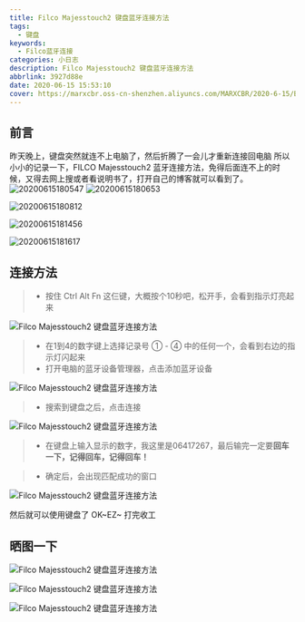 ```yaml
---
title: Filco Majesstouch2 键盘蓝牙连接方法
tags:
  - 键盘
keywords:
  - Filco蓝牙连接
categories: 小日志
description: Filco Majesstouch2 键盘蓝牙连接方法
abbrlink: 3927d88e
date: 2020-06-15 15:53:10
cover: https://marxcbr.oss-cn-shenzhen.aliyuncs.com/MARXCBR/2020-6-15/Blog/HR-键盘.webp
---
```


## 前言

昨天晚上，键盘突然就连不上电脑了，然后折腾了一会儿才重新连接回电脑
所以小小的记录一下，FILCO Majesstouch2 蓝牙连接方法，免得后面连不上的时候，又得去网上搜或者看说明书了，打开自己的博客就可以看到了。
![20200615180547](http://marxcbr.oss-cn-shenzhen.aliyuncs.com/static%5C960ce425bf714c1fb10aade85197467f.png)
![20200615180653](http://marxcbr.oss-cn-shenzhen.aliyuncs.com/e581ccaa3b62697ed22bbaa6f6843c96.png)


![20200615180812](http://marxcbr.oss-cn-shenzhen.aliyuncs.com/static%5Ce581ccaa3b62697ed22bbaa6f6843c96.png)


![20200615181456](http://marxcbr.oss-cn-shenzhen.aliyuncs.com/static%5Ce17a13d5a9ef486a13b28445421b8473.png)

![20200615181617](http://marxcbr.oss-cn-shenzhen.aliyuncs.com/static%5Cae1b30013925e16cb3a219f7e6b1bee4.png)


## 连接方法

> - 按住 Ctrl Alt Fn 这仨键，大概按个10秒吧，松开手，会看到指示灯亮起来

![Filco Majesstouch2 键盘蓝牙连接方法](https://marxcbr.oss-cn-shenzhen.aliyuncs.com/MARXCBR/2020-6-15/Blog/1592208669677.png)

> - 在1到4的数字键上选择记录号 ① - ④ 中的任何一个，会看到右边的指示灯闪起来
> - 打开电脑的蓝牙设备管理器，点击添加蓝牙设备

![Filco Majesstouch2 键盘蓝牙连接方法](https://marxcbr.oss-cn-shenzhen.aliyuncs.com/MARXCBR/2020-6-15/Blog/1592208826120.png)

> - 搜索到键盘之后，点击连接

![Filco Majesstouch2 键盘蓝牙连接方法](https://marxcbr.oss-cn-shenzhen.aliyuncs.com/MARXCBR/2020-6-14/Blog/1592141573908.png)

> - 在键盘上输入显示的数字，我这里是06417267，最后输完一定要**回车一下，记得回车，记得回车！**

> - 确定后，会出现匹配成功的窗口

![Filco Majesstouch2 键盘蓝牙连接方法](https://marxcbr.oss-cn-shenzhen.aliyuncs.com/MARXCBR/2020-6-14/Blog/1592141605842.png)

然后就可以使用键盘了
OK\~EZ\~ 打完收工

## 晒图一下

![Filco Majesstouch2 键盘蓝牙连接方法](https://marxcbr.oss-cn-shenzhen.aliyuncs.com/MARXCBR/2020-6-15/Blog/HR-键盘.webp)

![Filco Majesstouch2 键盘蓝牙连接方法](https://marxcbr.oss-cn-shenzhen.aliyuncs.com/MARXCBR/2020-6-15/Blog/侧拍_看图王.webp)

![Filco Majesstouch2 键盘蓝牙连接方法](https://marxcbr.oss-cn-shenzhen.aliyuncs.com/MARXCBR/2020-6-15/Blog/键盘左侧_看图王.webp)